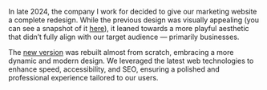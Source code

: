 In late 2024, the company I work for decided to give our marketing website a complete redesign. While the previous
design was visually appealing (you can see a snapshot of
it [here](https://web.archive.org/web/20250216055752/https://appetize.io/)), it leaned towards a more playful aesthetic
that didn’t fully align with our target audience — primarily businesses.

The [new version](https://appetize.io) was rebuilt almost from scratch, embracing a more dynamic and modern
design. We leveraged the latest web technologies to enhance speed, accessibility, and SEO, ensuring a polished and
professional experience tailored to our users.